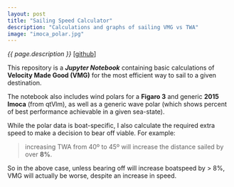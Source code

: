 ```yaml
---
layout: post
title: "Sailing Speed Calculator"
description: "Calculations and graphs of sailing VMG vs TWA"
image: "imoca_polar.jpg"
---
```


_{{ page.description }}_ [[github](https://github.com/dtredger/vmg-calculator/blob/master/vmg_calculator.ipynb)]

This repository is a **_Jupyter Notebook_** containing basic calculations of **Velocity Made Good (VMG)** for the most
efficient way to sail to a given destination.

The notebook also includes wind polars for a **Figaro 3** and generic **2015 Imoca** (from qtVlm), as well as a generic
wave polar (which shows percent of best performance achievable in a given sea-state).

While the polar data is boat-specific, I also calculate the required extra speed to make a decision to bear off
viable. For example:
> increasing TWA from 40º to 45º will increase the distance sailed by over **8%**.

So in the above case, unless bearing off will increase boatspeed by > 8%, VMG will actually be worse, despite an
increase in speed.
